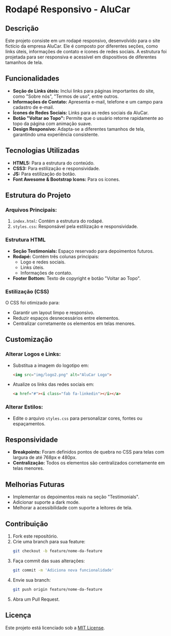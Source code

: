 # Rodapé Responsivo - AluCar

## Descrição
Este projeto consiste em um rodapé responsivo, desenvolvido para o site fictício da empresa AluCar. Ele é composto por diferentes seções, como links úteis, informações de contato e ícones de redes sociais. A estrutura foi projetada para ser responsiva e acessível em dispositivos de diferentes tamanhos de tela.

## Funcionalidades
- **Seção de Links úteis:** Inclui links para páginas importantes do site, como "Sobre nós", "Termos de uso", entre outros.
- **Informações de Contato:** Apresenta e-mail, telefone e um campo para cadastro de e-mail.
- **Ícones de Redes Sociais:** Links para as redes sociais da AluCar.
- **Botão "Voltar ao Topo":** Permite que o usuário retorne rapidamente ao topo da página com animação suave.
- **Design Responsivo:** Adapta-se a diferentes tamanhos de tela, garantindo uma experiência consistente.

## Tecnologias Utilizadas
- **HTML5:** Para a estrutura do conteúdo.
- **CSS3:** Para estilização e responsividade.
- **JS:** Para estilização do botão.
- **Font Awesome & Bootstrap Icons:** Para os ícones.

## Estrutura do Projeto
### Arquivos Principais:
1. `index.html`: Contém a estrutura do rodapé.
2. `styles.css`: Responsável pela estilização e responsividade.

### Estrutura HTML
- **Seção Testimonials:** Espaço reservado para depoimentos futuros.
- **Rodapé:** Contém três colunas principais:
  - Logo e redes sociais.
  - Links úteis.
  - Informações de contato.
- **Footer Bottom:** Texto de copyright e botão "Voltar ao Topo".

### Estilização (CSS)
O CSS foi otimizado para:
- Garantir um layout limpo e responsivo.
- Reduzir espaços desnecessários entre elementos.
- Centralizar corretamente os elementos em telas menores.



## Customização
### Alterar Logos e Links:
- Substitua a imagem do logotipo em:
  ```html
  <img src="img/logo2.png" alt="AluCar Logo">
  ```
- Atualize os links das redes sociais em:
  ```html
  <a href="#"><i class="fab fa-linkedin"></i></a>
  ```

### Alterar Estilos:
- Edite o arquivo `styles.css` para personalizar cores, fontes ou espaçamentos.

## Responsividade
- **Breakpoints:** Foram definidos pontos de quebra no CSS para telas com largura de até 768px e 480px.
- **Centralização:** Todos os elementos são centralizados corretamente em telas menores.

## Melhorias Futuras
- Implementar os depoimentos reais na seção "Testimonials".
- Adicionar suporte a dark mode.
- Melhorar a acessibilidade com suporte a leitores de tela.

## Contribuição
1. Fork este repositório.
2. Crie uma branch para sua feature:
   ```bash
   git checkout -b feature/nome-da-feature
   ```
3. Faça commit das suas alterações:
   ```bash
   git commit -m 'Adiciona nova funcionalidade'
   ```
4. Envie sua branch:
   ```bash
   git push origin feature/nome-da-feature
   ```
5. Abra um Pull Request.



## Licença
Este projeto está licenciado sob a [MIT License](LICENSE).

